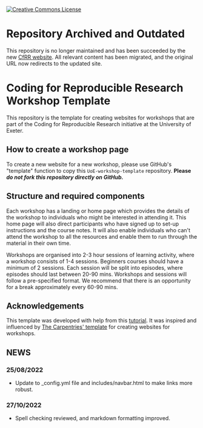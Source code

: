 <a rel="license" href=""><img alt="Creative Commons License" style="border-width:0" src="https://i.creativecommons.org/l/by/4.0/88x31.png" /></a>

# Repository Archived and Outdated

This repository is no longer maintained and has been succeeded by the new [CfRR website](https://coding-for-reproducible-research.github.io/CfRR_Courses/programme_information/intro_to_hpc.html). All relevant content has been migrated, and the original URL now redirects to the updated site. 

# Coding for Reproducible Research Workshop Template

This repository is the template for creating websites for workshops that are part of the Coding for Reproducible Research initiative at the University of Exeter.  

## How to create a workshop page

To create a new website for a new workshop, please use GitHub's "template" function to copy this `UoE-workshop-template` repository.
**Please _do not fork this repository directly on GitHub._**

## Structure and required components

Each workshop has a landing or home page which provides the details of the workshop to individuals who might be interested in attending it. This home page will also direct participants who have signed up to set-up instructions and the course notes. It will also enable individuals who can't attend the workshop to all the resources and enable them to run through the material in their own time.

Workshops are organised into 2-3 hour sessions of learning activity, where a workshop consists of 1-4 sessions. Beginners courses should have a minimum of 2 sessions.  Each session will be split into episodes, where episodes should last between 20-90 mins. Workshops and sessions will follow a pre-specified format. We recommend that there is an opportunity for a break approximately every 60-90 mins.

## Acknowledgements

This template was developed with help from this [tutorial](https://github.com/evanwill/go-go-ghpages). It was inspired and influenced by  [The Carpentries' template](https://github.com/carpentries/workshop-template) for creating websites for workshops.

## NEWS

### 25/08/2022

* Update to _config.yml file and includes/navbar.html to make links more robust.

### 27/10/2022

* Spell checking reviewed, and markdown formatting improved.
